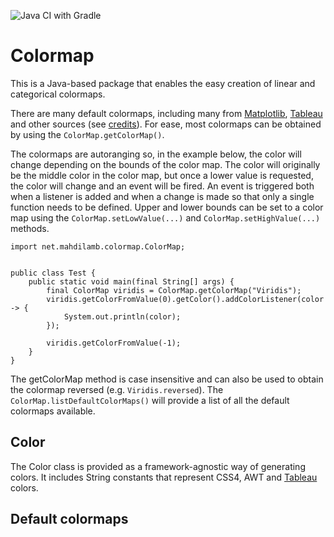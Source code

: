 ![Java CI with Gradle](https://github.com/mahdilamb/colormap/workflows/Java%20CI%20with%20Gradle/badge.svg)

# Colormap
This is a Java-based package that enables the easy creation of linear and categorical colormaps. 

There are many default colormaps, including many from [Matplotlib](https://matplotlib.org/), [Tableau](https://www.tableau.com/) and other sources (see [credits](#credits)).
For ease, most colormaps can be obtained by using the `ColorMap.getColorMap()`.

The colormaps are autoranging so, in the example below, the color will change depending on the bounds of the color map. The color will originally be the middle color in the color map, but once a lower value is requested, the color will change and an event will be fired. An event is triggered both when a listener is added and when a change is made so that only a single function needs to be defined.
Upper and lower bounds can be set to a color map using the `ColorMap.setLowValue(...)`  and `ColorMap.setHighValue(...)` methods. 

```
import net.mahdilamb.colormap.ColorMap;


public class Test {
    public static void main(final String[] args) {
        final ColorMap viridis = ColorMap.getColorMap("Viridis");
        viridis.getColorFromValue(0).getColor().addColorListener(color -> {
            System.out.println(color);
        });

        viridis.getColorFromValue(-1);
    }
}

```

The getColorMap method is case insensitive and can also be used to obtain the colormap reversed (e.g. `Viridis.reversed`). The `ColorMap.listDefaultColorMaps()` will provide a list of all the default colormaps available.

## Color
The Color class is provided as a framework-agnostic way of generating colors. It includes String constants that represent CSS4, AWT and [Tableau](https://www.tableau.com/) colors.

## Default colormaps